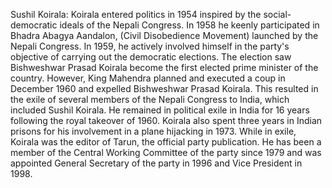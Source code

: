 Sushil Koirala: Koirala entered politics in 1954 inspired by the social-democratic ideals of the Nepali Congress. In 1958 he keenly participated in Bhadra Abagya Aandalon, (Civil Disobedience Movement) launched by the Nepali Congress. In 1959, he actively involved himself in the party's objective of carrying out the democratic elections. The election saw Bishweshwar Prasad Koirala become the first elected prime minister of the country. However, King Mahendra planned and executed a coup in December 1960 and expelled Bishweshwar Prasad Koirala. This resulted in the exile of several members of the Nepali Congress to India, which included Sushil Koirala. He remained in political exile in India for 16 years following the royal takeover of 1960. Koirala also spent three years in Indian prisons for his involvement in a plane hijacking in 1973. While in exile, Koirala was the editor of Tarun, the official party publication. He has been a member of the Central Working Committee of the party since 1979 and was appointed General Secretary of the party in 1996 and Vice President in 1998.
